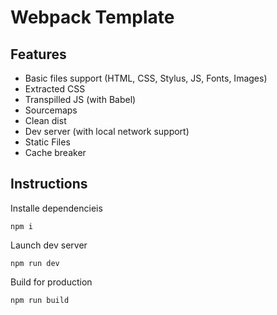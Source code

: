 # Webpack Template

## Features

- Basic files support (HTML, CSS, Stylus, JS, Fonts, Images)
- Extracted CSS
- Transpilled JS (with Babel)
- Sourcemaps
- Clean dist
- Dev server (with local network support)
- Static Files
- Cache breaker

## Instructions

Installe dependencieis

```npm i```

Launch dev server

```npm run dev```

Build for production

```npm run build``` 